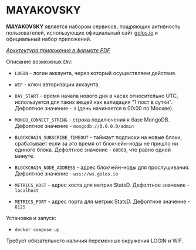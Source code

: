 # MAYAKOVSKY  
  
**MAYAKOVSKY** является набором сервисов, пощряющих активность пользователей, использующих официальный сайт [golos.io](https://golos.io) и официальный набор приложений. 

*[Архитектура приложения в формате PDF](https://github.com/GolosChain/mayakovsky/blob/master/Arch.pdf)* 

Описание возможных `ENV`:  

  - `LOGIN` - логин аккаунта, через который осуществляем действия.
  
  - `WIF` - ключ авторизации аккаунта.

  - `DAY_START` - время начала нового дня в часах относительно UTC, используется для таких вещей как валидация "1 пост в сутки".  
   Дефолтное значение - `3` (день начинается в 00:00 по Москве).     
  
  - `MONGO_CONNECT_STRING` - строка подключения к базе MongoDB.
   Дефолтное значение - `mongodb://0.0.0.0/admin`
   
  - `BLOCKCHAIN_SUBSCRIBE_TIMEOUT` - таймаут подписки на новые блоки, срабатывает если за это время от блокчейн-ноды не пришло ни единого блока.
   Дефолтное значение - `60000`, что равно одной минуте.
   
  - `BLOCKCHAIN_NODE_ADDRESS` - адрес блокчейн-ноды для прослушивания.
   Дефолтное значение - `wss://ws.golos.io` 
   
  - `METRICS_HOST` - адрес хоста для метрик StatsD.
   Дефолтное значение - `localhost` 
  
  - `METRICS_PORT` - адрес порта для метрик StatsD.
   Дефолтное значение - `8125` 

Установка и запуск:
  
  - `docker compose up`
  
Требует обязательного наличия переменных окружения LOGIN и WIF.  
